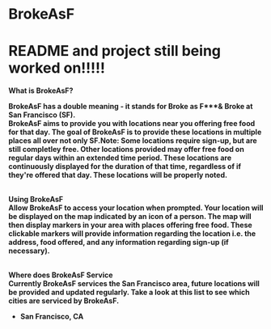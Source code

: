 # BrokeAsF

# README and project still being worked on!!!!!

 <b>What is BrokeAsF?<b><br>
 
BrokeAsF has a double meaning - it stands for Broke as F***& Broke at San Francisco (SF)</font>.<br>
BrokeAsF aims to provide you with locations near you offering free food for that day. The goal of BrokeAsF
is to provide these locations in multiple places all over not only SF.Note: Some locations require sign-up, but are still completley free. Other locations provided may offer free food on regular days within an extended time period.
These locations are continuously displayed for the duration of that time, regardless of if they're offered that day.
These locations will be properly noted.<br><br>

<b>Using BrokeAsF</b><br>
Allow BrokeAsF to access your location when prompted. Your location will be displayed on the map indicated by an
icon of a person. The map will then display markers in your area with places offering free food. These clickable markers will provide information
regarding the location i.e. the address, food offered, and any information regarding sign-up (if necessary).<br><br>


<b> Where does BrokeAsF Service</b><br>
Currently BrokeAsF services the San Francisco area, future locations will be provided and updated regularly.
Take a look at this list to see which cities are serviced by BrokeAsF.
* San Francisco, CA 
